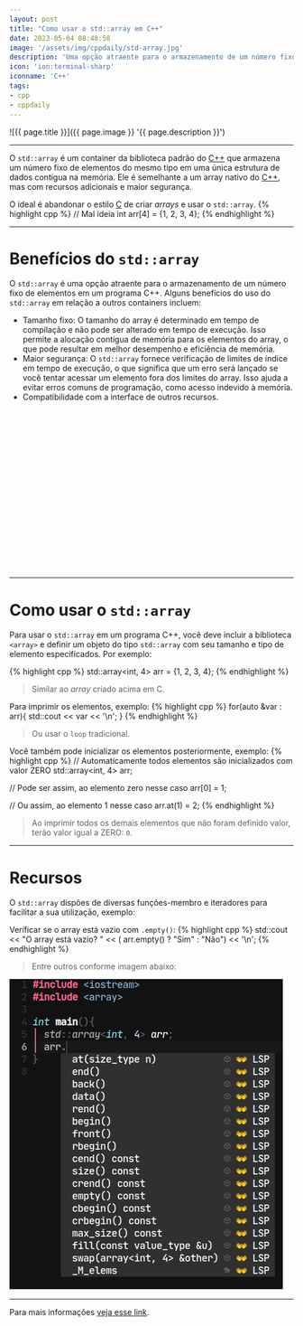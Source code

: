 ```yaml
---
layout: post
title: "Como usar o std::array em C++"
date: 2023-05-04 08:48:58
image: '/assets/img/cppdaily/std-array.jpg'
description: 'Uma opção atraente para o armazenamento de um número fixo de elementos em um programa C++.'
icon: 'ion:terminal-sharp'
iconname: 'C++'
tags:
- cpp
- cppdaily
---
```


![{{ page.title }}]({{ page.image }} '{{ page.description }}')

---

O `std::array` é um container da biblioteca padrão do [C++](https://terminalroot.com.br/tags#cpp) que armazena um número fixo de elementos do mesmo tipo em uma única estrutura de dados contígua na memória. Ele é semelhante a um array nativo do [C++](https://terminalroot.com.br/tags#cpp), mas com recursos adicionais e maior segurança.

O ideal é abandonar o estilo [C](https://terminalroot.com.br/tags#linguagemc) de criar *arrays* e usar o `std::array`.
{% highlight cpp %}
// Mal ideia
int arr[4] = {1, 2, 3, 4};
{% endhighlight %}

---

# Benefícios do `std::array`

O `std::array` é uma opção atraente para o armazenamento de um número fixo de elementos em um programa C++. Alguns benefícios do uso do `std::array` em relação a outros containers incluem:

+ Tamanho fixo: O tamanho do array é determinado em tempo de compilação e não pode ser alterado em tempo de execução. Isso permite a alocação contígua de memória para os elementos do array, o que pode resultar em melhor desempenho e eficiência de memória.
+ Maior segurança: O `std::array` fornece verificação de limites de índice em tempo de execução, o que significa que um erro será lançado se você tentar acessar um elemento fora dos limites do array. Isso ajuda a evitar erros comuns de programação, como acesso indevido à memória.
+ Compatibilidade com a interface de outros recursos.


<!-- SQUARE - GAMES ROOT -->
<script async src="//pagead2.googlesyndication.com/pagead/js/adsbygoogle.js"></script>
<ins class="adsbygoogle"
style="display:inline-block;width:336px;height:280px"
data-ad-client="ca-pub-2838251107855362"
data-ad-slot="5351066970"></ins>
<script>
(adsbygoogle = window.adsbygoogle || []).push({});
</script>

---

# Como usar o `std::array`
Para usar o `std::array` em um programa C++, você deve incluir a biblioteca `<array>` e definir um objeto do tipo `std::array` com seu tamanho e tipo de elemento especificados. Por exemplo:

{% highlight cpp %}
std::array<int, 4> arr = {1, 2, 3, 4};
{% endhighlight %}
> Similar ao *array* criado acima em C.

Para imprimir os elementos, exemplo:
{% highlight cpp %}
for(auto &var : arr){
    std::cout << var << '\n';
}
{% endhighlight %}
> Ou usar o `loop` tradicional.

Você também pode inicializar os elementos posteriormente, exemplo:
{% highlight cpp %}
// Automaticamente todos elementos são inicializados com valor ZERO
std::array<int, 4> arr;

// Pode ser assim, ao elemento zero nesse caso
arr[0] = 1;

// Ou assim, ao elemento 1 nesse caso
arr.at(1) = 2;
{% endhighlight %}
> Ao imprimir todos os demais elementos que não foram definido valor, terão valor igual a ZERO: `0`.

---

# Recursos
O `std::array` dispões de diversas funções-membro e iteradores para facilitar a sua utilização, exemplo:

Verificar se o array está vazio com `.empty()`:
{% highlight cpp %}
std::cout << "O array está vazio? " << 
  ( arr.empty() ? "Sim" : "Não") << '\n';
{% endhighlight %}

> Entre outros conforme imagem abaixo:

![std::array LSP](/assets/img/cppdaily/std-array.png) 

---

Para mais informações [veja esse link](https://en.cppreference.com/w/cpp/container/array).

